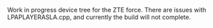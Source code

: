 Work in progress device tree for the ZTE force. There are issues with LPAPLAYERASLA.cpp, and currently the build will not complete.
